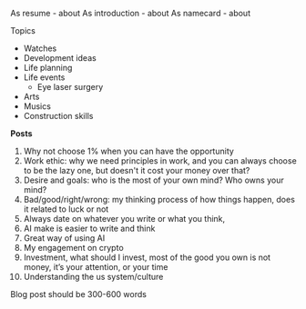 As resume - about
As introduction - about
As namecard - about

Topics
- Watches
- Development ideas
- Life planning
- Life events
	- Eye laser surgery 
- Arts
- Musics
- Construction skills

**Posts**

1. Why not choose 1% when you can have the opportunity 
2. Work ethic: why we need principles in work, and you can always choose to be the lazy one, but doesn't it cost your money over that?
3. Desire and goals: who is the most of your own mind? Who owns your mind?
4. Bad/good/right/wrong: my thinking process of how things happen, does it related to luck or not
5. Always date on whatever you write or what you think, 
6. AI make is easier to write and think
7. Great way of using AI
8. My engagement on crypto
9. Investment, what should I invest, most of the good you own is not money, it’s your attention, or your time
10. Understanding the us system/culture

Blog post should be 300-600 words